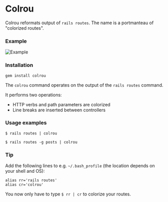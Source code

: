 # Colrou

Colrou reformats output of `rails routes`. The name is a portmanteau of "colorized routes".

### Example

![Example](https://user-images.githubusercontent.com/11846/54473866-ccc02600-47dd-11e9-9093-8ba1d9fe7d44.png)

### Installation

`gem install colrou`

The `colrou` command operates on the output of the `rails routes` command.

It performs two operations:

- HTTP verbs and path parameters are colorized
- Line breaks are inserted between controllers

### Usage examples

`$ rails routes | colrou`

`$ rails routes -g posts | colrou`

### Tip

Add the following lines to e.g. `~/.bash_profile` (the location depends on your shell and OS):

```
alias rr='rails routes'
alias cr='colrou'
```

You now only have to type `$ rr | cr` to colorize your routes.
